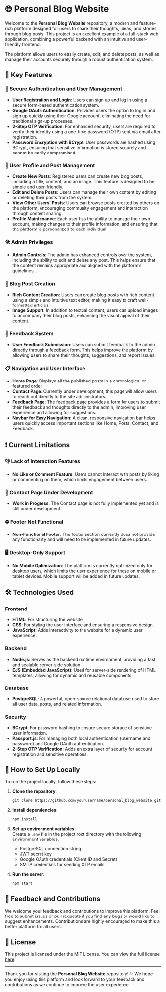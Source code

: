 # 🌐 Personal Blog Website

Welcome to the **Personal Blog Website** repository, a modern and feature-rich platform designed for users to share their thoughts, ideas, and stories through blog posts. This project is an excellent example of a full-stack web application, combining a powerful backend with an intuitive and user-friendly frontend. 

The platform allows users to easily create, edit, and delete posts, as well as manage their accounts securely through a robust authentication system.

## 🚀 Key Features

### 🔐 Secure Authentication and User Management

- **User Registration and Login**: Users can sign up and log in using a secure form-based authentication system.
- **Google OAuth Authentication**: Provides users the option to log in and sign up quickly using their Google account, eliminating the need for traditional sign-up processes.
- **2-Step OTP Verification**: For enhanced security, users are required to verify their identity using a one-time password (OTP) sent via email after registration.
- **Password Encryption with BCrypt**: User passwords are hashed using BCrypt, ensuring that sensitive information is stored securely and cannot be easily compromised.

### 👤 User Profile and Post Management

- **Create New Posts**: Registered users can create new blog posts, including a title, content, and an image. This feature is designed to be simple and user-friendly.
- **Edit and Delete Posts**: Users can manage their own content by editing or deleting their posts from the system.
- **View Other Users' Posts**: Users can browse posts created by others on the platform, encouraging community engagement and interaction through content sharing.
- **Profile Maintenance**: Each user has the ability to manage their own account, making changes to their profile information, and ensuring that the platform is personalized to each individual.

### 🛠️ Admin Privileges

- **Admin Controls**: The admin has enhanced controls over the system, including the ability to edit and delete any post. This helps ensure that the content remains appropriate and aligned with the platform’s guidelines.

### 📝 Blog Post Creation

- **Rich Content Creation**: Users can create blog posts with rich content using a simple and intuitive text editor, making it easy to craft well-formatted articles.
- **Image Support**: In addition to textual content, users can upload images to accompany their blog posts, enhancing the visual appeal of their content.

### 📨 Feedback System

- **User Feedback Submission**: Users can submit feedback to the admin directly through a feedback form. This helps improve the platform by allowing users to share their thoughts, suggestions, and report issues.

### 📋 Navigation and User Interface

- **Home Page**: Displays all the published posts in a chronological or featured order.
- **Contact Page**: Currently under development, this page will allow users to reach out directly to the site administrators.
- **Feedback Page**: The feedback page provides a form for users to submit their feedback and thoughts directly to the admin, improving user experience and allowing for suggestions.
- **Navbar for Easy Navigation**: A clean, responsive navigation bar helps users quickly access important sections like Home, Posts, Contact, and Feedback.

## ❗ Current Limitations

### 👎 Lack of Interaction Features

- **No Like or Comment Feature**: Users cannot interact with posts by liking or commenting on them, which limits engagement between users.

### 🚧 Contact Page Under Development

- **Work in Progress**: The Contact page is not fully implemented yet and is still under development.

### ⛔ Footer Not Functional

- **Non-Functional Footer**: The footer section currently does not provide any functionality and will need to be implemented in future updates.

### 🖥️ Desktop-Only Support

- **No Mobile Optimization**: The platform is currently optimized only for desktop users, which limits the user experience for those on mobile or tablet devices. Mobile support will be added in future updates.

## 🛠️ Technologies Used

### Frontend
- **HTML**: For structuring the website.
- **CSS**: For styling the user interface and ensuring a responsive design.
- **JavaScript**: Adds interactivity to the website for a dynamic user experience.

### Backend
- **Node.js**: Serves as the backend runtime environment, providing a fast and scalable server-side solution.
- **EJS (Embedded JavaScript)**: Used for server-side rendering of HTML templates, allowing for dynamic and reusable components.

### Database
- **PostgreSQL**: A powerful, open-source relational database used to store all user data, posts, and related information.

### Security
- **BCrypt**: For password hashing to ensure secure storage of sensitive user information.
- **Passport.js**: For managing both local authentication (username and password) and Google OAuth authentication.
- **2-Step OTP Verification**: Adds an extra layer of security for account registration and sensitive operations.

## 🔗 How to Set Up Locally

To run the project locally, follow these steps:

1. **Clone the repository**:
    ```bash
    git clone https://github.com/yourusername/personal_blog_website.git
    ```

2. **Install dependencies**:
    ```bash
    npm install
    ```

3. **Set up environment variables**:  
   Create a `.env` file in the project root directory with the following environment variables:
   - PostgreSQL connection string
   - JWT secret key
   - Google OAuth credentials (Client ID and Secret)
   - SMTP credentials for sending OTP emails

4. **Run the server**:
    ```bash
    npm start
    ```

## 📝 Feedback and Contributions

We welcome your feedback and contributions to improve this platform. Feel free to submit issues or pull requests if you find any bugs or would like to suggest enhancements. Contributions are highly encouraged to make this a better platform for all users.

## 📄 License

This project is licensed under the MIT License. You can view the full license [here](LICENSE).

---

Thank you for visiting the **Personal Blog Website** repository! ✨ We hope you enjoy using this platform and look forward to your feedback and contributions as we continue to improve the user experience.
